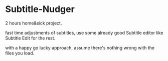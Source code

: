 # Subtitle-Nudger
2 hours home&amp;sick project. 

fast time adjustments of subtitles, 
use some already good Subtitle editor like Subtitle Edit for the rest.

with a happy go lucky approach,
assume there's nothing wrong with the files you load.

